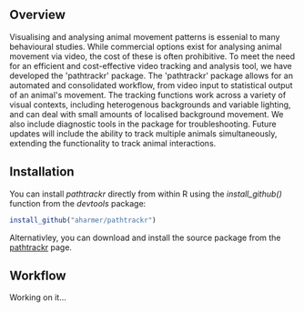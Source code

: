 
Overview
--------

Visualising and analysing animal movement patterns is essenial to many behavioural studies. While commercial options exist for analysing animal movement via video, the cost of these is often prohibitive. To meet the need for an efficient and cost-effective video tracking and analysis tool, we have developed the 'pathtrackr' package. The 'pathtrackr' package allows for an automated and consolidated workflow, from video input to statistical output of an animal's movement. The tracking functions work across a variety of visual contexts, including heterogenous backgrounds and variable lighting, and can deal with small amounts of localised background movement. We also include diagnostic tools in the package for troubleshooting. Future updates will include the ability to track multiple animals simultaneously, extending the functionality to track animal interactions.

Installation
------------

You can install *pathtrackr* directly from within R using the *install\_github()* function from the *devtools* package:

``` r
install_github("aharmer/pathtrackr")
```

Alternativley, you can download and install the source package from the [pathtrackr](https://aharmer.github.io/pathtrackr/) page.

Workflow
--------

Working on it...
